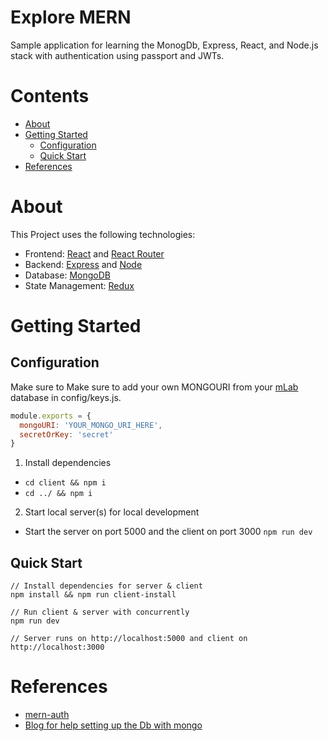 # Explore MERN
Sample application for learning the MonogDb, Express, React, and Node.js stack with authentication using passport and JWTs.
# Contents
* [About](#About)
* [Getting Started](#Getting-Started)
	* [Configuration](##Configuration)
	* [Quick Start](##Quick-Start)
* [References](#References)
# About
This Project uses the following technologies:
* Frontend: [React](https://reactjs.org/) and [React Router](https://reactrouter.com/)
* Backend: [Express](https://expressjs.com/) and [Node](https://nodejs.org/en/)
* Database: [MongoDB](https://www.mongodb.com)
* State Management: [Redux](https://redux.js.org/)
# Getting Started
## Configuration
Make sure to Make sure to add your own MONGOURI from your [mLab](https://mlab.com/) database in config/keys.js.
```javascript
module.exports = {
  mongoURI: 'YOUR_MONGO_URI_HERE',
  secretOrKey: 'secret'
}
```
1. Install dependencies
* ```cd client && npm i```
* ```cd ../ && npm i```
2. Start local server(s) for local development
* Start the server on port 5000 and the client on port 3000 ```npm run dev```
## Quick Start
```
// Install dependencies for server & client
npm install && npm run client-install

// Run client & server with concurrently
npm run dev

// Server runs on http://localhost:5000 and client on http://localhost:3000
```
# References
* [mern-auth](https://github.com/rishipr/mern-auth/)
* [Blog for help setting up the Db with mongo](https://blog.bitsrc.io/build-a-login-auth-app-with-mern-stack-part-1-c405048e3669)